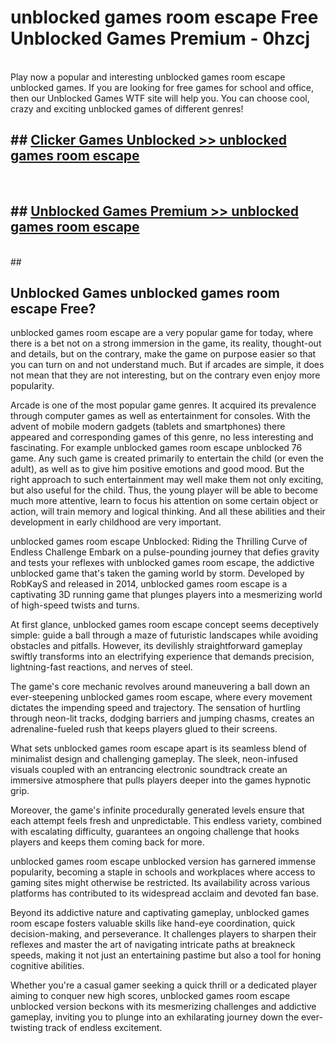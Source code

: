 # unblocked games room escape  Free Unblocked Games Premium - 0hzcj <br>
<br>
Play now a popular and interesting unblocked games room escape unblocked games. If you are looking for free games for school and office, then our Unblocked Games WTF site will help you. You can choose cool, crazy and exciting unblocked games of different genres!


## ##  [Clicker Games Unblocked >> unblocked games room escape](http://freeplayer.one?title=unblocked_games_room_escape&ref=UGames)
  <br>

##  ## [Unblocked Games Premium >> unblocked games room escape](http://freeplayer.one?title=unblocked_games_room_escape&ref=UGames)
  <br>
  ##



## Unblocked Games unblocked games room escape Free?

unblocked games room escape are a very popular game for today, where there is a bet not on a strong immersion in the game, its reality, thought-out and details, but on the contrary, make the game on purpose easier so that you can turn on and not understand much. But if arcades are simple, it does not mean that they are not interesting, but on the contrary even enjoy more popularity.

Arcade is one of the most popular game genres. It acquired its prevalence through computer games as well as entertainment for consoles. With the advent of mobile modern gadgets (tablets and smartphones) there appeared and corresponding games of this genre, no less interesting and fascinating. For example unblocked games room escape unblocked 76 game. Any such game is created primarily to entertain the child (or even the adult), as well as to give him positive emotions and good mood. But the right approach to such entertainment may well make them not only exciting, but also useful for the child. Thus, the young player will be able to become much more attentive, learn to focus his attention on some certain object or action, will train memory and logical thinking. And all these abilities and their development in early childhood are very important.

unblocked games room escape Unblocked: Riding the Thrilling Curve of Endless Challenge
Embark on a pulse-pounding journey that defies gravity and tests your reflexes with unblocked games room escape, the addictive unblocked game that's taken the gaming world by storm. Developed by RobKayS and released in 2014, unblocked games room escape is a captivating 3D running game that plunges players into a mesmerizing world of high-speed twists and turns.

At first glance, unblocked games room escape concept seems deceptively simple: guide a ball through a maze of futuristic landscapes while avoiding obstacles and pitfalls. However, its devilishly straightforward gameplay swiftly transforms into an electrifying experience that demands precision, lightning-fast reactions, and nerves of steel.

The game's core mechanic revolves around maneuvering a ball down an ever-steepening unblocked games room escape, where every movement dictates the impending speed and trajectory. The sensation of hurtling through neon-lit tracks, dodging barriers and jumping chasms, creates an adrenaline-fueled rush that keeps players glued to their screens.

What sets unblocked games room escape apart is its seamless blend of minimalist design and challenging gameplay. The sleek, neon-infused visuals coupled with an entrancing electronic soundtrack create an immersive atmosphere that pulls players deeper into the games hypnotic grip.

Moreover, the game's infinite procedurally generated levels ensure that each attempt feels fresh and unpredictable. This endless variety, combined with escalating difficulty, guarantees an ongoing challenge that hooks players and keeps them coming back for more.

unblocked games room escape unblocked version has garnered immense popularity, becoming a staple in schools and workplaces where access to gaming sites might otherwise be restricted. Its availability across various platforms has contributed to its widespread acclaim and devoted fan base.

Beyond its addictive nature and captivating gameplay, unblocked games room escape fosters valuable skills like hand-eye coordination, quick decision-making, and perseverance. It challenges players to sharpen their reflexes and master the art of navigating intricate paths at breakneck speeds, making it not just an entertaining pastime but also a tool for honing cognitive abilities.

Whether you're a casual gamer seeking a quick thrill or a dedicated player aiming to conquer new high scores, unblocked games room escape unblocked version beckons with its mesmerizing challenges and addictive gameplay, inviting you to plunge into an exhilarating journey down the ever-twisting track of endless excitement.